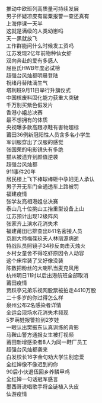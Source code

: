推动中欧班列高质量可持续发展  
男子怀疑凉皮有罂粟报警一查还真有  
上海停课一天半  
这就是满级的人类幼崽吗  
天一黑就放飞  
工作群能问什么时候发工资吗  
江苏发现2亿年前物种仙女虾  
双向奔赴的爱有多感人  
屈臣氏HWB年度必试榜  
超强台风灿都明晨登陆  
祝绪丹替陆漓生气  
塔利班9月11日举行升旗仪式  
中国核废料固化能力获重大突破  
千万别买紫色假发片  
香港小姐总决赛  
最不想拥有的体质  
央视曝多款高跟凉鞋有害物超标  
莆田36例新冠阳性人员含多名小学生  
军训服穿出了汉服的感觉  
张国荣的电影镜头有多绝  
猫从被遗弃到颜值逆袭  
超强台风灿都  
911事件20年  
居民楼上飞下棒球棒砸中孕妇无人承认  
男子开无车门全通透车上路被罚  
福建疫情  
张学友亮相港姐总决赛  
泰山几十位挑山工抬重型设备上山  
江苏预计出现12级阵风  
张家齐上演水花消失术  
福建莆田已排查出841名密接人员  
京剧大师梅葆玖夫人林丽源病逝  
特战队员照镜子34秒反向击灭烛火  
乡村女童舍不得吃虾原因令人动容  
这个床帘装了又好像没装  
陈数把粉丝的大喇叭当麦克风用  
杭州明日11时以后出港航班全部取消  
莆田疫情  
贾跃亭兄弟乐视网股票被拍走4410万股  
二十多岁的你过得怎么样  
泉州公布2名感染者详情  
全运会现场水花消失术频现  
5岁萌娃报警捡到2岁娃  
一眼认出樊振东认真训练的背影  
马鞍山警方通报女生被打视频  
莆田新增感染者8人为同一鞋厂员工  
超强台风灿都袭来  
白发校长16字金句劝大学生别恋爱  
全红婵像不像迟到的你  
90后小伙退伍回乡养鳞甲鸡  
全红婵一句话冠军感言  
墨西哥说唱歌手将金链植入头皮  
仙游疫情  

